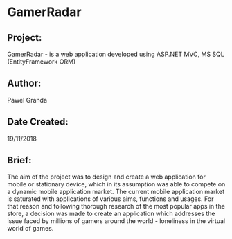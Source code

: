 # GamerRadar

## Project: 
GamerRadar - is a web application developed using ASP.NET MVC, MS SQL (EntityFramework ORM)

## Author:  
Pawel Granda

## Date Created: 
19/11/2018

## Brief:   
The aim of the project was to design and create a web application for mobile or
stationary device, which in its assumption was able to compete on a dynamic mobile
application market. The current mobile application market is saturated with applications
of various aims, functions and usages. For that reason and following thorough
research of the most popular apps in the store, a decision was made to create an
application which addresses the issue faced by millions of gamers around the world -
loneliness in the virtual world of games.

